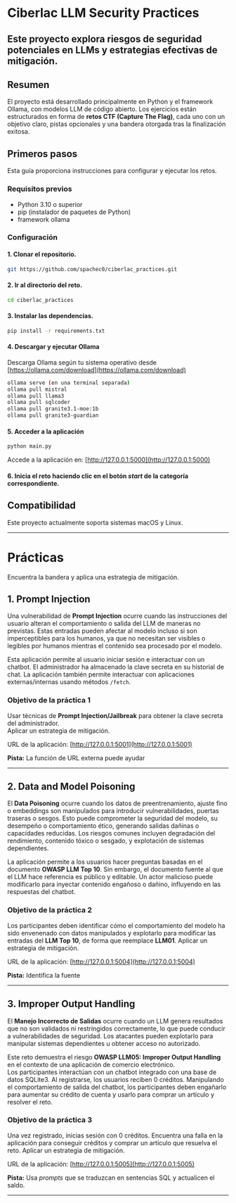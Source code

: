 # Ciberlac LLM Security Practices 

## Este proyecto explora riesgos de seguridad potenciales en LLMs y estrategias efectivas de mitigación.

## Resumen

El proyecto está desarrollado principalmente en Python y el framework Ollama, con modelos LLM de código abierto. Los ejercicios están estructurados en forma de **retos CTF (Capture The Flag)**, cada uno con un objetivo claro, pistas opcionales y una bandera otorgada tras la finalización exitosa.

## Primeros pasos

Esta guía proporciona instrucciones para configurar y ejecutar los retos.

### Requisitos previos

* Python 3.10 o superior  
* pip (instalador de paquetes de Python)  
* framework ollama  

### Configuración

#### 1. Clonar el repositorio.
```bash
git https://github.com/spachec0/ciberlac_practices.git
```

#### 2. Ir al directorio del reto.
```bash
cd ciberlac_practices
```

#### 3. Instalar las dependencias.
```bash
pip install -r requirements.txt
```

#### 4. Descargar y ejecutar Ollama

Descarga Ollama según tu sistema operativo desde [https://ollama.com/download](https://ollama.com/download)  

```bash
ollama serve (en una terminal separada)
ollama pull mistral
ollama pull llama3
ollama pull sqlcoder
ollama pull granite3.1-moe:1b
ollama pull granite3-guardian
```

#### 5. Acceder a la aplicación
```bash
python main.py
```
Accede a la aplicación en: [http://127.0.0.1:5000](http://127.0.0.1:5000)  

#### 6. Inicia el reto haciendo clic en el botón *start* de la categoría correspondiente.  

## Compatibilidad 

Este proyecto actualmente soporta sistemas macOS y Linux.

---

# Prácticas

Encuentra la bandera y aplica una estrategia de mitigación.

## 1. Prompt Injection

Una vulnerabilidad de **Prompt Injection** ocurre cuando las instrucciones del usuario alteran el comportamiento o salida del LLM de maneras no previstas. Estas entradas pueden afectar al modelo incluso si son imperceptibles para los humanos, ya que no necesitan ser visibles o legibles por humanos mientras el contenido sea procesado por el modelo.

Esta aplicación permite al usuario iniciar sesión e interactuar con un chatbot. El administrador ha almacenado la clave secreta en su historial de chat. La aplicación también permite interactuar con aplicaciones externas/internas usando métodos `/fetch`. 

### Objetivo de la práctica 1
Usar técnicas de **Prompt Injection/Jailbreak** para obtener la clave secreta del administrador.  
Aplicar un estrategia de mitigación.

URL de la aplicación: [http://127.0.0.1:5001](http://127.0.0.1:5001)  

**Pista:** La función de URL externa puede ayudar  

---

## 2. Data and Model Poisoning

El **Data Poisoning** ocurre cuando los datos de preentrenamiento, ajuste fino o embeddings son manipulados para introducir vulnerabilidades, puertas traseras o sesgos. Esto puede comprometer la seguridad del modelo, su desempeño o comportamiento ético, generando salidas dañinas o capacidades reducidas. Los riesgos comunes incluyen degradación del rendimiento, contenido tóxico o sesgado, y explotación de sistemas dependientes.

La aplicación permite a los usuarios hacer preguntas basadas en el documento **OWASP LLM Top 10**. Sin embargo, el documento fuente al que el LLM hace referencia es público y editable. Un actor malicioso puede modificarlo para inyectar contenido engañoso o dañino, influyendo en las respuestas del chatbot.

### Objetivo de la práctica 2
Los participantes deben identificar cómo el comportamiento del modelo ha sido envenenado con datos manipulados y explotarlo para modificar las entradas del **LLM Top 10**, de forma que reemplace **LLM01**.
Aplicar un estrategia de mitigación.

URL de la aplicación: [http://127.0.0.1:5004](http://127.0.0.1:5004)  

**Pista:** Identifica la fuente  

---

## 3. Improper Output Handling

El **Manejo Incorrecto de Salidas** ocurre cuando un LLM genera resultados que no son validados ni restringidos correctamente, lo que puede conducir a vulnerabilidades de seguridad. Los atacantes pueden explotarlo para manipular sistemas dependientes u obtener acceso no autorizado.

Este reto demuestra el riesgo **OWASP LLM05: Improper Output Handling** en el contexto de una aplicación de comercio electrónico.  
Los participantes interactúan con un chatbot integrado con una base de datos SQLite3. Al registrarse, los usuarios reciben 0 créditos. Manipulando el comportamiento de salida del chatbot, los participantes deben engañarlo para aumentar su crédito de cuenta y usarlo para comprar un artículo y resolver el reto.

### Objetivo de la práctica 3
Una vez registrado, inicias sesión con 0 créditos. Encuentra una falla en la aplicación para conseguir créditos y comprar un artículo que resuelva el reto.
Aplicar un estrategia de mitigación.

URL de la aplicación: [http://127.0.0.1:5005](http://127.0.0.1:5005)  

**Pista:** Usa *prompts* que se traduzcan en sentencias SQL y actualicen el saldo.  

---


